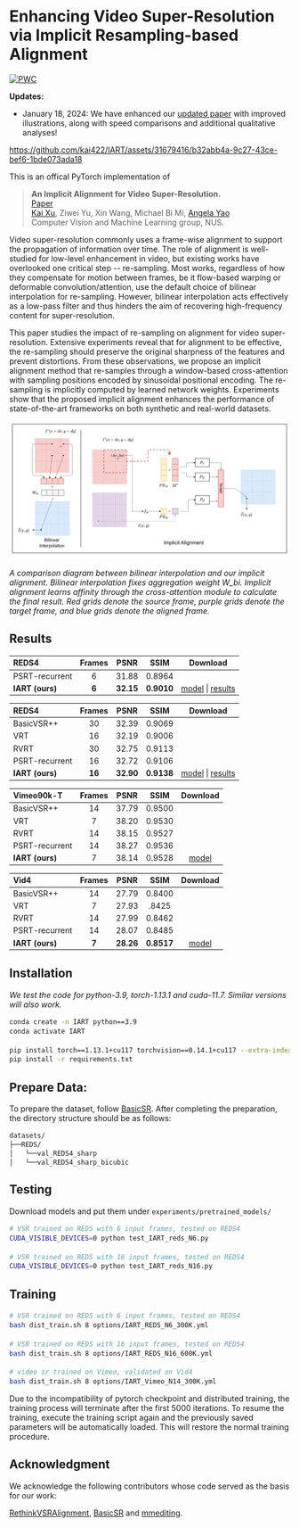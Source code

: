 # Enhancing Video Super-Resolution via Implicit Resampling-based Alignment 

[![PWC](https://img.shields.io/endpoint.svg?url=https://paperswithcode.com/badge/an-implicit-alignment-for-video-super/video-super-resolution-on-reds4-4x-upscaling)](https://paperswithcode.com/sota/video-super-resolution-on-reds4-4x-upscaling?p=an-implicit-alignment-for-video-super)


**Updates:**

- January 18, 2024: We have enhanced our [updated paper](https://github.com/kai422/IART/blob/main/arxiv.pdf) with improved illustrations, along with speed comparisons and additional qualitative analyses!



https://github.com/kai422/IART/assets/31679416/b32abb4a-9c27-43ce-bef6-1bde073ada18


This is an offical PyTorch implementation of 


>**An Implicit Alignment for Video Super-Resolution.**  
[Paper](https://github.com/kai422/IART/blob/main/arxiv.pdf)       
[Kai Xu](https://kai422.github.io/), Ziwei Yu, Xin Wang, Michael Bi Mi, [Angela Yao](https://www.comp.nus.edu.sg/~ayao/)    
Computer Vision and Machine Learning group, NUS.   

Video super-resolution commonly uses a frame-wise alignment to support the propagation of information over time. The role of alignment is well-studied for low-level enhancement in video, but existing works have overlooked one critical step -- re-sampling.
Most works, regardless of how they compensate for motion between frames, be it flow-based warping or deformable convolution/attention, use the default choice of bilinear interpolation for re-sampling. However, bilinear interpolation acts effectively as a low-pass filter and thus hinders the aim of recovering high-frequency content for super-resolution.

This paper studies the impact of re-sampling on alignment for video super-resolution. Extensive experiments reveal that for alignment to be effective, the re-sampling should preserve the original sharpness of the features and prevent distortions. From these observations, we propose an implicit alignment method that re-samples through a window-based cross-attention with sampling positions encoded by sinusoidal positional encoding. The re-sampling is implicitly computed by learned network weights. Experiments show that the proposed implicit alignment enhances the performance of state-of-the-art frameworks on both synthetic and real-world datasets.

<p align="center">
  <img width="800" src="method.png">
</p>

*A comparison diagram between bilinear interpolation and our implicit alignment. Bilinear interpolation fixes aggregation weight W_bi. Implicit alignment learns affinity through the cross-attention module to calculate the final result. Red grids denote the source frame, purple grids denote the target frame, and blue grids denote the aligned frame.*

## Results 
| REDS4 | Frames| PSNR    | SSIM  | Download |
|:-----|:-----:|:------:|:------:|:------:|
| PSRT-recurrent  |   6  | 31.88 | 0.8964 |
| **IART (ours)** |   **6**  | **32.15** | **0.9010** |[model](https://drive.google.com/file/d/1L8TsTzINe2sx5UXISjGQmSEpI7GDDgT2/view?usp=share_link) \| [results](https://drive.google.com/file/d/1Eesfph5QHvjKb3YiwdiiHGhjOzbZuLP3/view?usp=share_link)    | 


| REDS4 | Frames| PSNR    | SSIM  |Download |
|:-----|:-----:|:------:|:------:|:------:|
| BasicVSR++  |   30  | 32.39 | 0.9069 |
| VRT  |   16  | 32.19 | 0.9006 |
| RVRT  |   30  | 32.75 | 0.9113 |
| PSRT-recurrent  |   16  | 32.72 | 0.9106 |
| **IART (ours)**  |   **16**  | **32.90** | **0.9138** | [model](https://drive.google.com/file/d/14Pn3uCJ5IvkLJD7HPPqXbV1Si43FV2k2/view?usp=share_link) \| [results](https://drive.google.com/file/d/1GcIGxFdLjkhy0USh3bk0O4RbMUSbnHPD/view?usp=share_link)    |

| Vimeo90k-T | Frames| PSNR    | SSIM  |Download |
|:-----|:-----:|:------:|:------:|:------:|
| BasicVSR++  |   14  | 37.79 | 0.9500 |
| VRT  |   7  | 38.20 | 0.9530 |
| RVRT  |   14  | 38.15 | 0.9527 |
| PSRT-recurrent  |   14  | 38.27 | 0.9536 |
| **IART (ours)**  |   7  | 38.14 | 0.9528 | [model](https://drive.google.com/file/d/1RG-R1zr_2Hl8CFi1kpw4tgCsyHfL8oeR/view?usp=sharing) |

| Vid4 | Frames| PSNR    | SSIM  |Download |
|:-----|:-----:|:------:|:------:|:------:|
| BasicVSR++  |   14  | 27.79 | 0.8400 |
| VRT  |   7  | 27.93 | .8425 |
| RVRT  |   14  | 27.99 | 0.8462 |
| PSRT-recurrent  |   14  | 28.07 | 0.8485 |
| **IART (ours)**  |   **7**  | **28.26** | **0.8517** | [model](https://drive.google.com/file/d/1RG-R1zr_2Hl8CFi1kpw4tgCsyHfL8oeR/view?usp=sharing) |

## Installation

*We test the code for python-3.9, torch-1.13.1 and cuda-11.7. Similar versions will also work.*

```bash
conda create -n IART python==3.9
conda activate IART

pip install torch==1.13.1+cu117 torchvision==0.14.1+cu117 --extra-index-url https://download.pytorch.org/whl/cu117
pip install -r requirements.txt
```
## Prepare Data:

To prepare the dataset, follow [BasicSR](https://github.com/XPixelGroup/BasicSR/blob/master/docs/DatasetPreparation.md#Video-Super-Resolution). After completing the preparation, the directory structure should be as follows: 

```
datasets/
├──REDS/
│   └──val_REDS4_sharp
│   └──val_REDS4_sharp_bicubic
```

## Testing

Download models and put them under `experiments/pretrained_models/`

```bash
# VSR trained on REDS with 6 input frames, tested on REDS4
CUDA_VISIBLE_DEVICES=0 python test_IART_reds_N6.py

# VSR trained on REDS with 16 input frames, tested on REDS4
CUDA_VISIBLE_DEVICES=0 python test_IART_reds_N16.py

```

## Training

```bash
# VSR trained on REDS with 6 input frames, tested on REDS4
bash dist_train.sh 8 options/IART_REDS_N6_300K.yml

# VSR trained on REDS with 16 input frames, tested on REDS4
bash dist_train.sh 8 options/IART_REDS_N16_600K.yml

# video sr trained on Vimeo, validated on Vid4
bash dist_train.sh 8 options/IART_Vimeo_N14_300K.yml
```

Due to the incompatibility of pytorch checkpoint and distributed training, the training process will terminate after the first 5000 iterations. To resume the training, execute the training script again and the previously saved parameters will be automatically loaded. This will restore the normal training procedure.



## Acknowledgment
We acknowledge the following contributors whose code served as the basis for our work:

[RethinkVSRAlignment](https://github.com/XPixelGroup/RethinkVSRAlignment), [BasicSR](https://github.com/XPixelGroup/BasicSR) and [mmediting](https://github.com/open-mmlab/mmediting).
